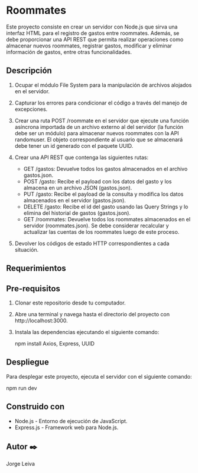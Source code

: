 # Roommates

Este proyecto consiste en crear un servidor con Node.js que sirva una interfaz HTML para el registro de gastos entre roommates. Además, se debe proporcionar una API REST que permita realizar operaciones como almacenar nuevos roommates, registrar gastos, modificar y eliminar información de gastos, entre otras funcionalidades.

## Descripción

1. Ocupar el módulo File System para la manipulación de archivos alojados en el servidor.
2. Capturar los errores para condicionar el código a través del manejo de excepciones.
3. Crear una ruta POST /roommate en el servidor que ejecute una función asíncrona importada de un archivo externo al del servidor (la función debe ser un módulo) para almacenar nuevos roommates con la API randomuser. El objeto correspondiente al usuario que se almacenará debe tener un id generado con el paquete UUID.
4. Crear una API REST que contenga las siguientes rutas:
   - GET /gastos: Devuelve todos los gastos almacenados en el archivo gastos.json.
   - POST /gasto: Recibe el payload con los datos del gasto y los almacena en un archivo JSON (gastos.json).
   - PUT /gasto: Recibe el payload de la consulta y modifica los datos almacenados en el servidor (gastos.json).
   - DELETE /gasto: Recibe el id del gasto usando las Query Strings y lo elimina del historial de gastos (gastos.json).
   - GET /roommates: Devuelve todos los roommates almacenados en el servidor (roommates.json). Se debe considerar recalcular y actualizar las cuentas de los roommates luego de este proceso.

5. Devolver los códigos de estado HTTP correspondientes a cada situación.

## Requerimientos



## Pre-requisitos

1. Clonar este repositorio desde tu computador.
2. Abre una terminal y navega hasta el directorio del proyecto con http://localhost:3000.
3. Instala las dependencias ejecutando el siguiente comando:

   npm install Axios, Express, UUID

## Despliegue

Para desplegar este proyecto, ejecuta el servidor con el siguiente comando:

   npm run dev

## Construido con 

- Node.js - Entorno de ejecución de JavaScript.
- Express.js - Framework web para Node.js.

## Autor ✒️

Jorge Leiva